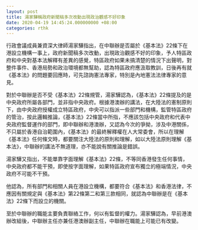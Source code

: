 ```yaml
---
layout: post
title: 湯家驊稱政府新聞稿多次改動出現政治觀感不好印象
date: 2020-04-19 14:45:24.000000000 +08:00
categories: rthk
---
```


行政會議成員兼資深大律師湯家驊指出，在中聯辦是否屬於《基本法》22條下在港設立機構一事上，政府新聞稿多次改動，出現政治觀感不好的印象，予人特區政府和中央對基本法解釋有差異的感覺，特區政府如果未搞清楚的情況下出聲明，對整件事件、香港局勢和政治環境都無幫助，認為特區政府應汲取教訓，日後再有就《基本法》的問題要回應時，可先諮詢憲法專家，特別是內地憲法法律專家的意見。

對於中聯辦是否不受《基本法》22條規管，湯家驊認為，《基本法》22條提及的是中央政府所屬各部門，並非指中央政府。根據港澳辦的講法，在大陸法的憲制原則下，由中央政府授權成立特區政府，中央可以指派一些部門和機構，監管特區政府的管治，按此邏輯推論，《基本法》22條當中所指，不應該包括中央政府和代表中央政府監督運作的部門，即中聯辦和港澳辦，又認為今次的爭拗，涉及中港關係，不只屬於香港自治範圍內，《基本法》的最終解釋權在人大常委會，所以在理解《基本法》任何條文時，都要關注大陸法的原則和理解，如以大陸法原則理解《基本法》，中聯辦的講法不無道理，亦不能說有關推論是錯誤。

湯家驊又指出，不能單靠字面理解《基本法》22條，不等同香港發生任何事情，中央政府都不能干預，即使按字面理解，如果特區政府宣布獨立的極端情況，中央政府不可能不干預。

他認為，所有部門和相關人員在港設立機構，都要符合《基本法》和香港法律，不應因有關規定與《基本法》第22條第二和第三款相同，就認為中聯辦是在《基本法》22條下而設立的機關。

至於中聯辦的職能主要負責聯絡工作，何以有監督的權力。湯家驊認為，早前港澳辦改組後，中聯辦主任亦兼任港澳辦副主任，中聯辦在職能上可能已有改變。
